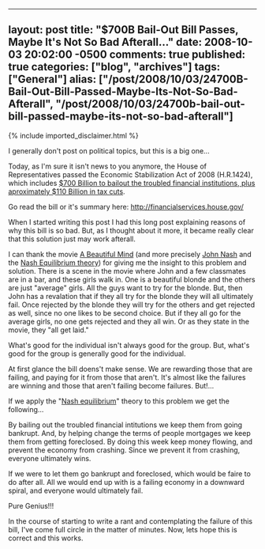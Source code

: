   ---
  layout: post
  title: "$700B Bail-Out Bill Passes, Maybe It's Not So Bad Afterall..."
  date: 2008-10-03 20:02:00 -0500
  comments: true
  published: true
  categories: ["blog", "archives"]
  tags: ["General"]
  alias: ["/post/2008/10/03/24700B-Bail-Out-Bill-Passed-Maybe-Its-Not-So-Bad-Afterall", "/post/2008/10/03/24700b-bail-out-bill-passed-maybe-its-not-so-bad-afterall"]
  ---
<!-- more -->
{% include imported_disclaimer.html %}
<p>I generally don't post on political topics, but this is a big one...</p>
<p>Today, as I'm sure it isn't news to you anymore, the House of Representatives passed the Economic Stabilization Act of 2008 (H.R.1424), which includes <a href="http://www.latimes.com/news/nationworld/nation/la-fi-bailout4-2008oct04,0,5359201.story">$700 Billion to bailout the troubled financial institutions, plus aproximately $110 Billion in tax cuts</a>.</p>
<p>Go read the bill or it's summary here: <a href="http://financialservices.house.gov/">http://financialservices.house.gov/</a></p>
<p>When I started writing this post I had this long post explaining reasons of why this bill is so bad. But, as I thought about it more, it became really clear that this solution just may work afterall.</p>
<p>I can thank the movie <a href="http://www.imdb.com/title/tt0268978/">A Beautiful Mind</a> (and more precisely <a href="http://en.wikipedia.org/wiki/John_Forbes_Nash">John Nash</a> and the <a href="http://en.wikipedia.org/wiki/Nash_equilibrium">Nash Equilibrium theory</a>) for giving me the insight to this problem and solution. There is a scene in the movie where John and a few classmates are in a bar, and these girls walk in. One is a beautiful blonde and the others are just "average" girls. All the guys want to try for the blonde. But, then John has a revalation that if they all try for the blonde they will all ultimately fail. Once rejected by the blonde they will try for the others and get rejected as well, since no one likes to be second choice. But if they all go for the average girls, no one gets rejected and they all win. Or as they state in the movie, they "all get laid."</p>
<p>What's good for the individual isn't always good for the group. But, what's good for the group is generally good for the individual.</p>
<p>At first glance the bill doens't make sense. We are rewarding those that are failing, and paying for it from those that aren't. It's almost like the failures are winning and those that aren't failing become failures. But!...</p>
<p>If we apply the "<a href="http://en.wikipedia.org/wiki/Nash_equilibrium">Nash equilibrium</a>" theory to this problem we get the following...</p>
<p>By bailing out the troubled financial intitutions we keep them from going bankrupt. And, by helping change the terms of people mortgages we keep them from getting foreclosed. By doing this week keep money flowing, and prevent the economy from crashing. Since we prevent it from crashing, everyone ultimately wins.</p>
<p>If we were to let them go bankrupt and foreclosed, which would be faire to do after all. All we would end up with is a failing economy in a downward spiral, and everyone would ultimately fail.</p>
<p>Pure Genius!!!</p>
<p>In the course of starting to write a rant and contemplating the failure of this bill, I've come full circle in the matter of minutes. Now, lets hope this is correct and this works.</p>
